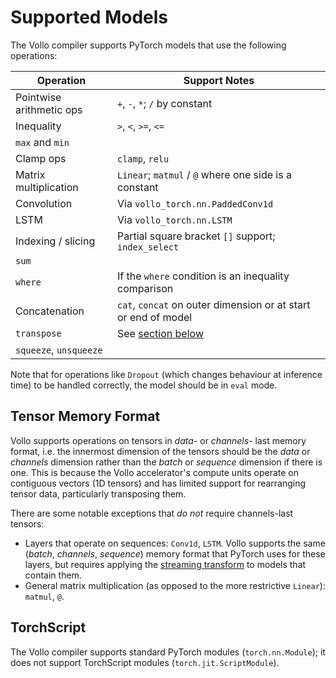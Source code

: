 # Supported Models

The Vollo compiler supports PyTorch models that use the following operations:

| Operation                | Support Notes                                                  |
| ------------------------ | -------------------------------------------------------------- |
| Pointwise arithmetic ops | `+`, `-`, `*`; `/` by constant                                 |
| Inequality               | `>`, `<`, `>=`, `<=`                                           |
| `max` and `min`          |                                                                |
| Clamp ops                | `clamp`, `relu`                                                |
| Matrix multiplication    | `Linear`; `matmul` / `@` where one side is a constant          |
| Convolution              | Via `vollo_torch.nn.PaddedConv1d`                              |
| LSTM                     | Via `vollo_torch.nn.LSTM`                                      |
| Indexing / slicing       | Partial square bracket `[]` support; `index_select`            |
| `sum`                    |                                                                |
| `where`                  | If the `where` condition is an inequality comparison           |
| Concatenation            | `cat`, `concat` on outer dimension or at start or end of model |
| `transpose`              | See [section below](#tensor-memory-format)                     |
| `squeeze`, `unsqueeze`   |                                                                |

Note that for operations like `Dropout` (which changes behaviour at inference time) to be handled correctly, the model should be in `eval` mode.

## Tensor Memory Format

Vollo supports operations on tensors in *data-* or *channels-* last memory
format, i.e. the innermost dimension of the tensors should be the *data* or
*channels* dimension rather than the *batch* or *sequence* dimension if there is
one.
This is because the Vollo accelerator's compute units operate on contiguous
vectors (1D tensors) and has limited support for rearranging tensor data,
particularly transposing them.

There are some notable exceptions that *do not* require channels-last tensors:

- Layers that operate on sequences: `Conv1d`, `LSTM`.
  Vollo supports the same (*batch*, *channels*, *sequence*) memory format that
  PyTorch uses for these layers, but requires applying the [streaming
  transform](example-2-cnn.md#using-the-streaming-transform) to models that
  contain them.
- General matrix multiplication (as opposed to the more restrictive `Linear`):
  `matmul`, `@`.

## TorchScript

The Vollo compiler supports standard PyTorch modules (`torch.nn.Module`); it
does not support TorchScript modules (`torch.jit.ScriptModule`).
